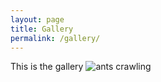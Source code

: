 ```yaml
---
layout: page
title: Gallery
permalink: /gallery/
---
```



This is the gallery
![ants crawling](../images/ANTRADIO.jpeg)
